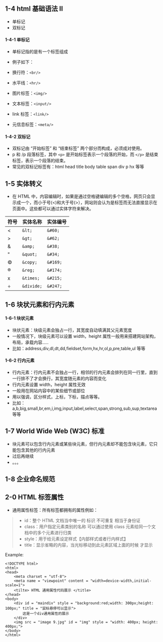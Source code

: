 ## 1-4 html 基础语法 II
+ 单标记
+ 双标记


#### 1-4-1 单标记
+ 单标记指的是有一个标签组成

+ 例子如下：
+ 换行符：```<br/>```
+ 水平线：```<hr/>```
+ 图片标签：```<img/>```
+ 文本标签：```<input/>```
+ link 标签：```<link/>```
+ 元信息标签：```<meta/>```

#### 1-4-2 双标记
+ 双标记由 “开始标签” 和 “结束标签” 两个部分而构成，必须成对使用。
+ p 和 /p 段落标签，其中 ```<p>``` 是开始标签表示一个段落的开始，而 ```</p>``` 是结束标签，表示一个段落的结束。
+ 常见的双标记标签有：html head title body table span div p hx 等等


## 1-5 实体转义
+ 在 HTML 中，内容编辑时，如果是通过空格键编辑的多个空格，网页只会显示成一个，而小于号(<)和大于号(>），网站则会认为是标签而无法直接显示在页面中。这些都可以通过实体字符来解决。

| 符号 | 实体名称 | 实体编号 |
|------|-----------------|------------------|
| < | `&lt;` | `&#60;` |
| > | `&gt;` | `&#62;` |
| & | `&amp;` | `&#38;` |
| " | `&quot;` | `&#34;` |
| © | `&copy;` | `&#169;` |
| ® | `&reg;` | `&#174;` |
| x | `&times;` | `&#215;` |
| ÷ | `&divide;` | `&#247;` |


## 1-6 块状元素和行内元素
#### 1-6-1 块状元素
+ 块状元素：块级元素会独占一行，其宽度自动填满其父元素宽度
+ 一般情况下，块级元素可以设置 width，height 属性一般用来搭建网站架构，布局，承载内容.....
+ 比如：address,div,dl,dt,dd,fieldset,form,hx,hr,ol,p,pre,table,ul 等等

#### 1-6-2 行内元素
+ 行内元素：行内元素不会独占一行，相邻的行内元素会排列在同一行里，直到一行排不了才会换行，其宽度随元素的内容而变化
+ 行内元素设置 width，height 属性无效
+ 一般用在网站内容中的某些细节或部位
+ 用以强调，区分样式，上标，下标，描点等等。
+ 比如：a,b,big,small,br,em,i,img,input,label,select,span,strong,sub,sup,textarea 等等


## 1-7 World Wide Web (W3C) 标准
+ 块元素可以包含行内元素或某些块元素，但行内元素却不能包含块元素，它只能包含其他的行内元素
+ 过后再继续
+ 。。。


## 1-8 企业命名规范

## 2-0 HTML 标签属性
+ 通用属性标签：所有标签都拥有的属性例如：
> + id：整个 HTML 文档当中唯一的 标识 不可重复 相当于身份证
> + class：用户指定元素类别的名称 可以通过使用 class 元素给同一个文档中的多个元素进行归类
> + style：用于给元素设定样式【内部样式或者行内样式】
> + title：显示省略的内容，当光标移动到此元素区域上面的时候 才显示

Example:
```
<!DOCTYPE html>
<html>
<head>
    <meta charset = "utf-8">
    <meta name = "viewpoint" content = "width=device-width,initial-scale=1">
    <tilte> HTML 通用属性代码展示 </title>
</head>
<body>
    <div id = "maindiv" style = "background:red;width: 300px;height: 100px;" title = "鼠标悬停可以显示">
        这是一个div通用属性的展示      
    </div>
    <img src = "image 9.jpg" id = "img" style = "width: 400px; height: 400px;">
</body>
</html>
```


